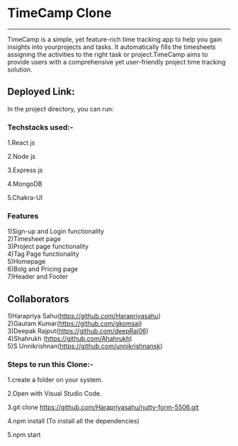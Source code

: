 # TimeCamp Clone
<hr/>


TimeCamp is a simple, yet feature-rich time tracking app to help you gain insights into yourprojects and tasks. It automatically fills the timesheets assigning the activities to the right task or project.TimeCamp aims to provide users with a comprehensive yet user-friendly project time tracking solution.

## Deployed Link:

In the project directory, you can run:

### Techstacks used:-
1.React js

2.Node js

3.Express js

4.MongoDB

5.Chakra-UI

### Features
1)Sign-up and Login functionality  <br/>
2)Timesheet page  <br/>
3)Project page functionality <br/>
4)Tag Page functionality <br/>
5)Homepage  <br/>
6)Bolg and Pricing page <br/>
7)Header and Footer <br/>


## Collaborators
1)Harapriya Sahu(https://github.com/Harapriyasahu) <br/>
2)Gautam Kumar(https://github.com/gkomsai)  <br/>
3)Deepak Rajput(https://github.com/deepRaj06)  <br/>
4)Shahrukh (https://github.com/Ahahrukh)  <br/>
5)S Unnikrishnan(https://github.com/unnikrishnansk)


### Steps to run this Clone:-

1.create a folder on your system.

2.Open with Visual Studio Code.

3.git clone https://github.com/Harapriyasahu/nutty-form-5506.git

4.npm install  (To install all the dependencies)

5.npm start
